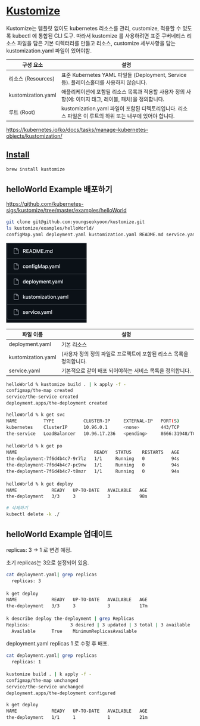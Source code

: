 # [Kustomize](https://kustomize.io/)

Kustomize는 템플릿 없이도 kubernetes 리소스를 관리, customize, 적용할 수 있도록 kubectl 에 통합된 CLI 도구.
따라서 kustomize 를 사용하려면 표준 쿠버네티스 리소스 파일을 담은 기본 디렉터리를 만들고 
리소스, customize 세부사항을 담는 kustomization.yaml 파일이 있어야함.

| 구성 요소 | 설명 |
|-----|--------|
| 리소스 (Resources) | 표준 Kubernetes YAML 파일들 (Deployment, Service 등). 플레이스홀더를 사용하지 않습니다. |
| kustomization.yaml | 애플리케이션에 포함될 리소스 목록과 적용할 사용자 정의 사항(예: 이미지 태그, 레이블, 패치)을 정의합니다. |
| 루트 (Root) | kustomization.yaml 파일이 포함된 디렉토리입니다. 리소스 파일은 이 루트의 하위 또는 내부에 있어야 합니다. |

https://kubernetes.io/ko/docs/tasks/manage-kubernetes-objects/kustomization/


## [Install](https://kubectl.docs.kubernetes.io/installation/kustomize/homebrew/)

```bash
brew install kustomize
```

## helloWorld Example 배포하기
https://github.com/kubernetes-sigs/kustomize/tree/master/examples/helloWorld

```bash
git clone git@github.com:youngseokyoon/kustomize.git
ls kustomize/examples/helloWorld/ 
configMap.yaml deployment.yaml kustomization.yaml README.md service.yaml
```


![04-kustomize-01.png](./assets/04-kustomize-01.png)

| 파일 이름              | 설명                                      |
|--------------------|-----------------------------------------|
| deployment.yaml    | 기본 리소스                                  |
| kustomization.yaml | (사용자 정의 정의 파일로 프로젝트에 포함된 리소스 목록을 정의합니다. |
| service.yaml | 기본적으로 같이 배포 되어야하는 서비스 목록을 정의합니다. |


```bash
helloWorld % kustomize build . | k apply -f -
configmap/the-map created
service/the-service created
deployment.apps/the-deployment created
```

```bash
helloWorld % k get svc 
NAME          TYPE           CLUSTER-IP     EXTERNAL-IP   PORT(S)          AGE
kubernetes    ClusterIP      10.96.0.1      <none>        443/TCP          6d3h
the-service   LoadBalancer   10.96.17.236   <pending>     8666:31948/TCP   89s

helloWorld % k get po  
NAME                             READY   STATUS    RESTARTS   AGE
the-deployment-7f6d4b4c7-9r7lz   1/1     Running   0          94s
the-deployment-7f6d4b4c7-pc9nw   1/1     Running   0          94s
the-deployment-7f6d4b4c7-t8mzr   1/1     Running   0          94s

helloWorld % k get deploy          
NAME             READY   UP-TO-DATE   AVAILABLE   AGE
the-deployment   3/3     3            3           98s
```

```bash
# 삭제하기
kubectl delete -k ./
```

## helloWorld Example 업데이트

replicas: 3 -> 1 로 변경 예정.

초기 replicas는 3으로 설정되어 있음.
```bash
cat deployment.yaml| grep replicas
  replicas: 3

k get deploy
NAME             READY   UP-TO-DATE   AVAILABLE   AGE
the-deployment   3/3     3            3           17m

k describe deploy the-deployment | grep Replicas
Replicas:               3 desired | 3 updated | 3 total | 3 available | 0 unavailable
  Available      True    MinimumReplicasAvailable
```

deployment.yaml replicas 1 로 수정 후 배포.
```bash
cat deployment.yaml| grep replicas
  replicas: 1

kustomize build . | k apply -f -
configmap/the-map unchanged
service/the-service unchanged
deployment.apps/the-deployment configured
```

```bash
k get deploy
NAME             READY   UP-TO-DATE   AVAILABLE   AGE
the-deployment   1/1     1            1           21m
```
